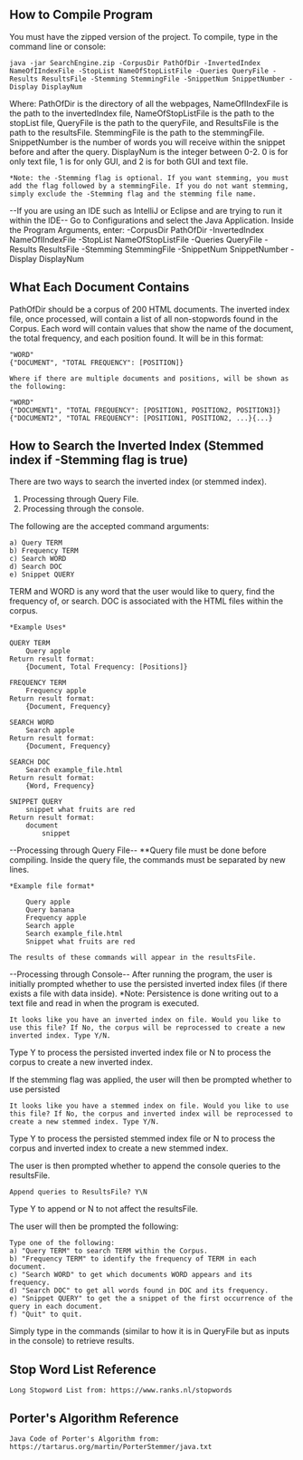 ## How to Compile Program
You must have the zipped version of the project.
To compile, type in the command line or console:

    java -jar SearchEngine.zip -CorpusDir PathOfDir -InvertedIndex NameOfIIndexFile -StopList NameOfStopListFile -Queries QueryFile -Results ResultsFile -Stemming StemmingFile -SnippetNum SnippetNumber -Display DisplayNum

Where:
    PathOfDir is the directory of all the webpages,
    NameOfIIndexFile is the path to the invertedIndex file,
    NameOfStopListFile is the path to the stopList file,
    QueryFile is the path to the queryFile, and
    ResultsFile is the path to the resultsFile.
    StemmingFile is the path to the stemmingFile.
    SnippetNumber is the number of words you will receive within the snippet before and after the query.
    DisplayNum is the integer between 0-2. 0 is for only text file, 1 is for only GUI, and 2 	is for both GUI and text file.


    *Note: the -Stemming flag is optional. If you want stemming, you must add the flag followed by a stemmingFile. If you do not want stemming, simply exclude the -Stemming flag and the stemming file name.


--If you are using an IDE such as IntelliJ or Eclipse and are trying to run it within the IDE--
Go to Configurations and select the Java Application.
Inside the Program Arguments, enter:
	-CorpusDir PathOfDir -InvertedIndex NameOfIIndexFile -StopList NameOfStopListFile -Queries QueryFile -Results ResultsFile -Stemming StemmingFile -SnippetNum SnippetNumber -Display DisplayNum

## What Each Document Contains
PathOfDir should be a corpus of 200 HTML documents.
The inverted index file, once processed, will contain a list of all non-stopwords found in the Corpus. Each word will
    contain values that show the name of the document, the total frequency, and each position found. It will be in this
    format:

    "WORD"
	{"DOCUMENT", "TOTAL FREQUENCY": [POSITION]}

    Where if there are multiple documents and positions, will be shown as the following:

    "WORD"
	{"DOCUMENT1", "TOTAL FREQUENCY": [POSITION1, POSITION2, POSITION3]}{"DOCUMENT2", "TOTAL FREQUENCY": [POSITION1, POSITION2, ...}{...}

## How to Search the Inverted Index (Stemmed index if -Stemming flag is true)
There are two ways to search the inverted index (or stemmed index).
1) Processing through Query File.
2) Processing through the console.


The following are the accepted command arguments:

    a) Query TERM
    b) Frequency TERM
    c) Search WORD
    d) Search DOC
    e) Snippet QUERY

TERM and WORD is any word that the user would like to query, find the frequency of, or search.
DOC is associated with the HTML files within the corpus.

    *Example Uses*

    QUERY TERM
        Query apple
    Return result format:
        {Document, Total Frequency: [Positions]}

    FREQUENCY TERM
        Frequency apple
    Return result format:
        {Document, Frequency}

    SEARCH WORD
        Search apple
    Return result format:
        {Document, Frequency}

    SEARCH DOC
        Search example_file.html
    Return result format:
        {Word, Frequency}

    SNIPPET QUERY
        snippet what fruits are red
    Return result format:
        document
            snippet

--Processing through Query File--
**Query file must be done before compiling.
Inside the query file, the commands must be separated by new lines.

    *Example file format*

        Query apple
        Query banana
        Frequency apple
        Search apple
        Search example_file.html
        Snippet what fruits are red

    The results of these commands will appear in the resultsFile.


--Processing through Console--
After running the program, the user is initially prompted whether to use the persisted inverted index files (if there exists a file with data inside).
    *Note: Persistence is done writing out to a text file and read in when the program is executed.

    It looks like you have an inverted index on file. Would you like to use this file? If No, the corpus will be reprocessed to create a new inverted index. Type Y/N.

Type Y to process the persisted inverted index file or N to process the corpus to create a new inverted index.


If the stemming flag was applied, the user will then be prompted whether to use persisted

    It looks like you have a stemmed index on file. Would you like to use this file? If No, the corpus and inverted index will be reprocessed to create a new stemmed index. Type Y/N.

Type Y to process the persisted stemmed index file or N to process the corpus and inverted index to create a new stemmed index.

The user is then prompted whether to append the console queries to the resultsFile.

    Append queries to ResultsFile? Y\N

Type Y to append or N to not affect the resultsFile.

The user will then be prompted the following:

    Type one of the following:
    a) "Query TERM" to search TERM within the Corpus.
    b) "Frequency TERM" to identify the frequency of TERM in each document.
    c) "Search WORD" to get which documents WORD appears and its frequency.
    d) "Search DOC" to get all words found in DOC and its frequency.
    e) "Snippet QUERY" to get the a snippet of the first occurrence of the query in each document.
    f) "Quit" to quit.

Simply type in the commands (similar to how it is in QueryFile but as inputs in the console) to retrieve results.

## Stop Word List Reference
    Long Stopword List from: https://www.ranks.nl/stopwords

## Porter's Algorithm Reference
    Java Code of Porter's Algorithm from: https://tartarus.org/martin/PorterStemmer/java.txt

